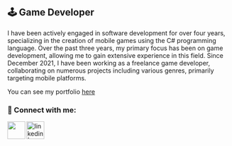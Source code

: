 ## 🕹️ Game Developer

I have been actively engaged in software development for over four years, specializing in the creation of mobile games using the C# programming language. Over the past three years, my primary focus has been on game development, allowing me to gain extensive experience in this field. Since December 2021, I have been working as a freelance game developer, collaborating on numerous projects including various genres, primarily targeting mobile platforms.

You can see my portfolio [here](https://ardaerbaharli.github.io/portfolio/)

[portfolio]: [https://ardaerbaharli.github.io/portfolio/]

### 📩 Connect with me:

[<img align="left" height="40px" width="40px" src="https://upload.wikimedia.org/wikipedia/commons/4/4e/Gmail_Icon.png" />][gmail]
[<img align="left" alt="linkedin | LinkedIn" width="40px" src="https://upload.wikimedia.org/wikipedia/commons/thumb/c/ca/LinkedIn_logo_initials.png/640px-LinkedIn_logo_initials.png" />][linkedin]

[gmail]: mailto:ardaerbaharli1@gmail.com
[linkedin]: [https://www.linkedin.com/in/emreberat/](https://www.linkedin.com/in/arda-erbaharlı-5401471aa/)
